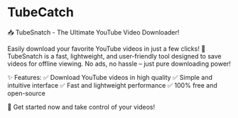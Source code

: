 # TubeCatch

📥 TubeSnatch - The Ultimate YouTube Video Downloader!

Easily download your favorite YouTube videos in just a few clicks! 🚀
TubeSnatch is a fast, lightweight, and user-friendly tool designed to save videos for offline viewing. No ads, no hassle – just pure downloading power!

✨ Features:
✅ Download YouTube videos in high quality
✅ Simple and intuitive interface
✅ Fast and lightweight performance
✅ 100% free and open-source

🔗 Get started now and take control of your videos!

